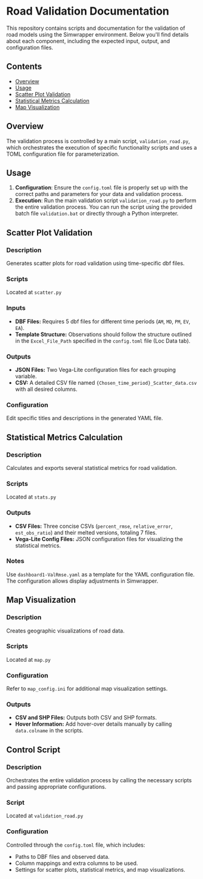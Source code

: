 # Road Validation Documentation

This repository contains scripts and documentation for the validation of road models using the Simwrapper environment. Below you'll find details about each component, including the expected input, output, and configuration files.

## Contents

- [Overview](#overview)
- [Usage](#usage)
- [Scatter Plot Validation](#scatter-plot-validation)
- [Statistical Metrics Calculation](#statistical-metrics-calculation)
- [Map Visualization](#map-visualization)

## Overview

The validation process is controlled by a main script, `validation_road.py`, which orchestrates the execution of specific functionality scripts and uses a TOML configuration file for parameterization.

## Usage

1. **Configuration**: Ensure the `config.toml` file is properly set up with the correct paths and parameters for your data and validation process.
2. **Execution**: Run the main validation script `validation_road.py` to perform the entire validation process. You can run the script using the provided batch file `validation.bat` or directly through a Python interpreter.

## Scatter Plot Validation

### Description
Generates scatter plots for road validation using time-specific dbf files.

### Scripts
Located at `scatter.py`

### Inputs
- **DBF Files:** Requires 5 dbf files for different time periods (`AM`, `MD`, `PM`, `EV`, `EA`).
- **Template Structure:** Observations should follow the structure outlined in the `Excel_File_Path` specified in the `config.toml` file (Loc Data tab).

### Outputs
- **JSON Files:** Two Vega-Lite configuration files for each grouping variable.
- **CSV:** A detailed CSV file named `{Chosen_time_period}_Scatter_data.csv` with all desired columns.

### Configuration
Edit specific titles and descriptions in the generated YAML file.

## Statistical Metrics Calculation

### Description
Calculates and exports several statistical metrics for road validation.

### Scripts
Located at `stats.py`

### Outputs
- **CSV Files:** Three concise CSVs (`percent_rmse`, `relative_error`, `est_obs_ratio`) and their melted versions, totaling 7 files.
- **Vega-Lite Config Files:** JSON configuration files for visualizing the statistical metrics.

### Notes
Use `dashboard1-ValRmse.yaml` as a template for the YAML configuration file. The configuration allows display adjustments in Simwrapper.

## Map Visualization

### Description
Creates geographic visualizations of road data.

### Scripts
Located at `map.py`

### Configuration
Refer to `map_config.ini` for additional map visualization settings.

### Outputs
- **CSV and SHP Files:** Outputs both CSV and SHP formats.
- **Hover Information:** Add hover-over details manually by calling `data.colname` in the scripts.

## Control Script

### Description
Orchestrates the entire validation process by calling the necessary scripts and passing appropriate configurations.

### Script
Located at `validation_road.py`

### Configuration
Controlled through the `config.toml` file, which includes:
- Paths to DBF files and observed data.
- Column mappings and extra columns to be used.
- Settings for scatter plots, statistical metrics, and map visualizations.